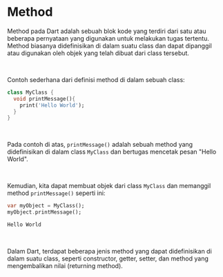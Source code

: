 # Method

Method pada Dart adalah sebuah blok kode yang terdiri dari satu atau beberapa pernyataan yang digunakan untuk melakukan tugas tertentu. Method biasanya didefinisikan di dalam suatu class dan dapat dipanggil atau digunakan oleh objek yang telah dibuat dari class tersebut.

</br>

Contoh sederhana dari definisi method di dalam sebuah class:

```Dart
class MyClass {
  void printMessage(){
    print('Hello World');
  }
}
```

</br>

Pada contoh di atas, `printMessage()` adalah sebuah method yang didefinisikan di dalam class `MyClass` dan bertugas mencetak pesan "Hello World".

</br>

Kemudian, kita dapat membuat objek dari class `MyClass` dan memanggil method `printMessage()` seperti ini:

```Dart
var myObject = MyClass();
myObject.printMessage();
```
```sh
Hello World
```

</br>

Dalam Dart, terdapat beberapa jenis method yang dapat didefinisikan di dalam suatu class, seperti constructor, getter, setter, dan method yang mengembalikan nilai (returning method).